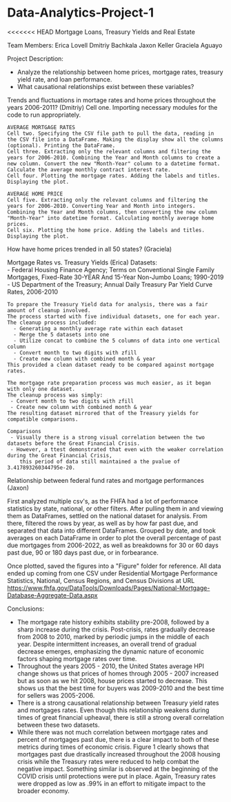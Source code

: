 # Data-Analytics-Project-1

<<<<<<< HEAD
Mortgage Loans, Treasury Yields and Real Estate  

Team Members: 
Erica Lovell 
Dmitriy Bachkala 
Jaxon Keller 
Graciela Aguayo  

Project Description: 
- Analyze the relationship between home prices, mortgage rates, treasury yield rate, and loan performance.
- What causational relationships exist between these variables? 

Trends and fluctuations in mortage rates and home prices throughout the years 2006-2011? (Dmitriy)
    Cell one. Importing necessary modules for the code to run appropriately.

    AVERAGE MORTGAGE RATES
    Cell two. Specifying the CSV file path to pull the data, reading in the CSV file into a DataFrame. Making the display show all the columns (optional). Printing the DataFrame.
    Cell three. Extracting only the relevant columns and filtering the years for 2006-2010. Combining the Year and Month columns to create a new column. Convert the new "Month-Year" column to a datetime format. Calculate the average monthly contract interest rate.
    Cell four. Plotting the mortgage rates. Adding the labels and titles. Displaying the plot.

    AVERAGE HOME PRICE
    Cell five. Extracting only the relevant columns and filtering the years for 2006-2010. Converting Year and Month into integers. Combining the Year and Month columns, then converting the new column "Month-Year" into datetime format. Calculating monthly average home prices.
    Cell six. Plotting the home price. Adding the labels and titles. Displaying the plot.


How have home prices trended in all 50 states? (Graciela)

Mortgage Rates vs. Treasury Yields (Erica)
    Datasets:  
      - Federal Housing Finance Agency; Terms on Conventional Single Family Mortgages, 
        Fixed-Rate 30-YEAR And 15-Year Non-Jumbo Loans; 1990-2019
      - US Department of the Treasury; Annual Daily Treasury Par Yield Curve Rates, 2006-2010
      
    To prepare the Treasury Yield data for analysis, there was a fair amount of cleanup involved. 
    The process started with five individual datasets, one for each year.
    The cleanup process included:
      - Generating a monthly average rate within each dataset
      - Merge the 5 datasets into one
      - Utilize concat to combine the 5 columns of data into one vertical column
      - Convert month to two digits with zfill
      - Create new column with combined month & year
    This provided a clean dataset ready to be compared against mortgage rates.

    The mortgage rate preparation process was much easier, as it began with only one dataset. 
    The cleanup process was simply: 
     - Convert month to two digits with zfill
     - Create new column with combined month & year
    The resulting dataset mirrored that of the Treasury yields for compatible comparisons. 

    Comparisons
     - Visually there is a strong visual correlation between the two datasets before the Great Financial Crisis. 
     - However, a ttest demonstrated that even with the weaker correlation during the Great Financial Crisis, 
        this period of data still maintained a the pvalue of 3.417893260344795e-20.

Relationship between federal fund rates and mortgage performances (Jaxon) 

First analyzed multiple csv's, as the FHFA had a lot of performance statistics by state, national, or other filters. After pulling them in and viewing them as DataFrames, settled on the national dataset for analysis. 
From there, filtered the rows by year, as well as by how far past due, and separated that data into different DataFrames. Grouped by date, and took averages on each DataFrame in order to plot the overall percentage of past due mortgages from 2006-2022, as well as breakdowns for 30 or 60 days past due, 90 or 180 days past due, or in forbearance.

Once plotted, saved the figures into a "Figure" folder for reference. All data ended up coming from one CSV under Residential Mortgage Performance Statistics, Nati​onal, Census Regions, and Census Divisions at URL https://www.fhfa.gov/DataTools/Downloads/Pages/National-Mortgage-Database-Aggregate-Data.aspx

Conclusions: 
 - The mortgage rate history exhibits stability pre-2008, followed by a sharp increase during the crisis.
    Post-crisis, rates gradually decrease from 2008 to 2010, marked by periodic jumps in the middle of each year.
    Despite intermittent increases, an overall trend of gradual decrease emerges, emphasizing the dynamic nature
    of economic factors shaping mortgage rates over time.
 - Throughout the years 2005 - 2010, the United States average HPI change shows us that prices of homes through
    2005 - 2007 increased but as soon as we hit 2008, house prices started to decrease. This shows us that the best
    time for buyers was 2009-2010 and the best time for sellers was 2005-2006.
 - There is a strong causational relationship between Treasury yield rates and mortgages rates. Even though this
    relationship weakens during times of great financial upheaval, there is still a strong overall correlation
    between these two datasets.
 - While there was not much correlation between mortgage rates and percent of mortgages past due, there is a clear
    impact to both of these metrics during times of economic crisis. Figure 1 clearly shows that mortgages past due
    drastically increased throughout the 2008 housing crisis while the Treasury rates were reduced to help combat the
    negative impact. Something similar is observed at the beginning of the COVID crisis until protections were put in
    place. Again, Treasury rates were dropped as low as .99% in an effort to mitigate impact to the broader economy.

